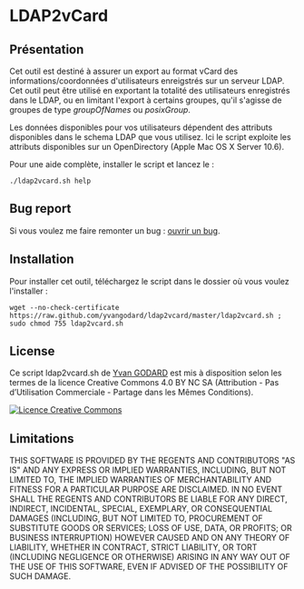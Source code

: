 LDAP2vCard
============

Présentation
------------

Cet outil est destiné à assurer un export au format vCard des informations/coordonnées d'utilisateurs enreigstrés sur un serveur LDAP.
Cet outil peut être utilisé en exportant la totalité des utilisateurs enregistrés dans le LDAP, ou en limitant l'export à certains groupes, qu'il s'agisse de groupes de type *groupOfNames* ou *posixGroup*.

Les données disponibles pour vos utilisateurs dépendent des attributs disponibles dans le schema LDAP que vous utilisez. Ici le script exploite les attributs disponibles sur un OpenDirectory (Apple Mac OS X Server 10.6).

Pour une aide complète, installer le script et lancez le :

    ./ldap2vcard.sh help


Bug report
-------------

Si vous voulez me faire remonter un bug : [ouvrir un bug](https://github.com/ygodard/ldap2vcard/issues).


Installation
---------

Pour installer cet outil, téléchargez le script dans le dossier où vous voulez l'installer :

	wget --no-check-certificate https://raw.github.com/yvangodard/ldap2vcard/master/ldap2vcard.sh ; 
	sudo chmod 755 ldap2vcard.sh


License
-------

Ce script ldap2vcard.sh de [Yvan GODARD](http://www.yvangodard.me) est mis à disposition selon les termes de la licence Creative Commons 4.0 BY NC SA (Attribution - Pas d’Utilisation Commerciale - Partage dans les Mêmes Conditions).

<a rel="license" href="http://creativecommons.org/licenses/by-nc-sa/4.0"><img alt="Licence Creative Commons" style="border-width:0" src="http://i.creativecommons.org/l/by-nc-sa/4.0/88x31.png" /></a>


Limitations
-----------

THIS SOFTWARE IS PROVIDED BY THE REGENTS AND CONTRIBUTORS "AS IS" AND ANY
EXPRESS OR IMPLIED WARRANTIES, INCLUDING, BUT NOT LIMITED TO, THE IMPLIED
WARRANTIES OF MERCHANTABILITY AND FITNESS FOR A PARTICULAR PURPOSE ARE
DISCLAIMED. IN NO EVENT SHALL THE REGENTS AND CONTRIBUTORS BE LIABLE FOR ANY
DIRECT, INDIRECT, INCIDENTAL, SPECIAL, EXEMPLARY, OR CONSEQUENTIAL DAMAGES
(INCLUDING, BUT NOT LIMITED TO, PROCUREMENT OF SUBSTITUTE GOODS OR SERVICES;
LOSS OF USE, DATA, OR PROFITS; OR BUSINESS INTERRUPTION) HOWEVER CAUSED AND
ON ANY THEORY OF LIABILITY, WHETHER IN CONTRACT, STRICT LIABILITY, OR TORT
(INCLUDING NEGLIGENCE OR OTHERWISE) ARISING IN ANY WAY OUT OF THE USE OF THIS
SOFTWARE, EVEN IF ADVISED OF THE POSSIBILITY OF SUCH DAMAGE.
